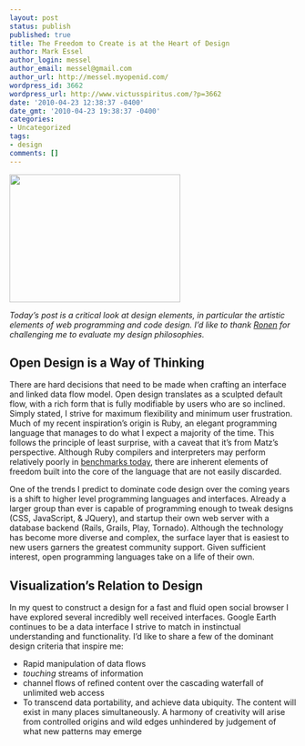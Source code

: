 ```yaml
---
layout: post
status: publish
published: true
title: The Freedom to Create is at the Heart of Design
author: Mark Essel
author_login: messel
author_email: messel@gmail.com
author_url: http://messel.myopenid.com/
wordpress_id: 3662
wordpress_url: http://www.victusspiritus.com/?p=3662
date: '2010-04-23 12:38:37 -0400'
date_gmt: '2010-04-23 19:38:37 -0400'
categories:
- Uncategorized
tags:
- design
comments: []
---
```

<p><a href="{{ site.url }}/assets/2010/04/Freedom2.jpeg"><img title="Freedom2" src="{{ site.url }}/assets/2010/04/Freedom2-300x225.jpg" alt="" width="300" height="225" /></a></p>
<p><em>Today’s post is a critical look at design elements, in particular the artistic elements of web programming and code design. I’d like to thank <a href="http://www.iamronen.com/" target="_blank">Ronen</a> for challenging me to evaluate my design philosophies.</em></p>
<h2>Open Design is a Way of Thinking</h2>
<p>There are hard decisions that need to be made when crafting an interface and linked data flow model. Open design translates as a sculpted default flow, with a rich form that is fully modifiable by users who are so inclined. Simply stated, I strive for maximum flexibility and minimum user frustration. Much of my recent inspiration’s origin is Ruby, an elegant programming language that manages to do what I expect a majority of the time. This follows the principle of least surprise, with a caveat that it’s from Matz’s perspective. Although Ruby compilers and interpreters may perform relatively poorly in <a href="http://shootout.alioth.debian.org/fastest-programming-language.php" target="_blank">benchmarks today</a>, there are inherent elements of freedom built into the core of the language that are not easily discarded.</p>
<p>One of the trends I predict to dominate code design over the coming years is a shift to higher level programming languages and interfaces. Already a larger group than ever is capable of programming enough to tweak designs (CSS, JavaScript, &amp; JQuery), and startup their own web server with a database backend (Rails, Grails, Play, Tornado). Although the technology has become more diverse and complex, the surface layer that is easiest to new users garners the greatest community support. Given sufficient interest, open programming languages take on a life of their own.</p>
<h2>Visualization’s Relation to Design</h2>
<p>In my quest to construct a design for a fast and fluid open social browser I have explored several incredibly well received interfaces. Google Earth continues to be a data interface I strive to match in instinctual understanding and functionality. I’d like to share a few of the dominant design criteria that inspire me:</p>
<ul>
<li>Rapid manipulation of data flows</li>
<li><em>touching</em> streams of information</li>
<li>channel flows of refined content over the cascading waterfall of unlimited web access</li>
<li>To transcend data portability, and achieve data ubiquity. The content will exist in many places simultaneously. A harmony of creativity will arise from controlled origins and wild edges unhindered by judgement of what new patterns may emerge</li>
</ul>
